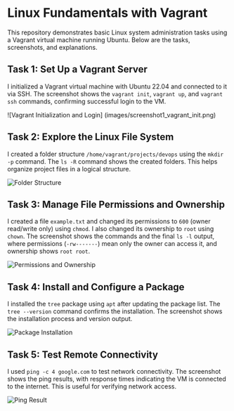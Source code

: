 # Linux Fundamentals with Vagrant

This repository demonstrates basic Linux system administration tasks using a Vagrant virtual machine running Ubuntu. Below are the tasks, screenshots, and explanations.

## Task 1: Set Up a Vagrant Server
I initialized a Vagrant virtual machine with Ubuntu 22.04 and connected to it via SSH. The screenshot shows the `vagrant init`, `vagrant up`, and `vagrant ssh` commands, confirming successful login to the VM.

![Vagrant Initialization and Login] (images/screenshot1_vagrant_init.png)

## Task 2: Explore the Linux File System
I created a folder structure `/home/vagrant/projects/devops` using the `mkdir -p` command. The `ls -R` command shows the created folders. This helps organize project files in a logical structure.

![Folder Structure](screenshot2_folder_structure.png)

## Task 3: Manage File Permissions and Ownership
I created a file `example.txt` and changed its permissions to `600` (owner read/write only) using `chmod`. I also changed its ownership to `root` using `chown`. The screenshot shows the commands and the final `ls -l` output, where permissions (`-rw-------`) mean only the owner can access it, and ownership shows `root root`.

![Permissions and Ownership](screenshot3_permissions.png)

## Task 4: Install and Configure a Package
I installed the `tree` package using `apt` after updating the package list. The `tree --version` command confirms the installation. The screenshot shows the installation process and version output.

![Package Installation](screenshot4_package_install.png)

## Task 5: Test Remote Connectivity
I used `ping -c 4 google.com` to test network connectivity. The screenshot shows the ping results, with response times indicating the VM is connected to the internet. This is useful for verifying network access.

![Ping Result](screenshot5_ping.png)